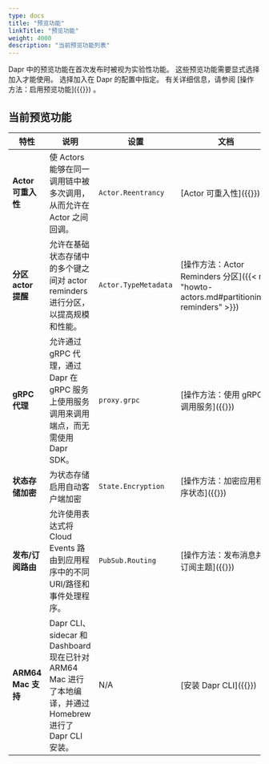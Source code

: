 ```yaml
---
type: docs
title: "预览功能"
linkTitle: "预览功能"
weight: 4000
description: "当前预览功能列表"
---
```


Dapr 中的预览功能在首次发布时被视为实验性功能。 这些预览功能需要显式选择加入才能使用。 选择加入在 Dapr 的配置中指定。 有关详细信息，请参阅 [操作方法：启用预览功能]({{<ref preview-features>}}) 。


## 当前预览功能
| 特性               | 说明                                                                                 | 设置                   | 文档                                                                              |
| ---------------- | ---------------------------------------------------------------------------------- | -------------------- | ------------------------------------------------------------------------------- |
| **Actor可重入性**    | 使 Actors 能够在同一调用链中被多次调用，从而允许在 Actor 之间回调。                                          | `Actor.Reentrancy`   | [Actor 可重入性]({{<ref actor-reentrancy>}})                                        |
| **分区 actor 提醒**  | 允许在基础状态存储中的多个键之间对 actor reminders 进行分区，以提高规模和性能。                                   | `Actor.TypeMetadata` | [操作方法：Actor Reminders 分区]({{< ref "howto-actors.md#partitioning-reminders" >}}) |
| **gRPC 代理**      | 允许通过 gRPC 代理，通过 Dapr 在 gRPC 服务上使用服务调用来调用端点，而无需使用 Dapr SDK。                         | `proxy.grpc`         | [操作方法：使用 gRPC 调用服务]({{<ref howto-invoke-services-grpc>}})                       |
| **状态存储加密**       | 为状态存储启用自动客户端加密                                                                     | `State.Encryption`   | [操作方法：加密应用程序状态]({{<ref howto-encrypt-state>}})                                  |
| **发布/订阅路由**      | 允许使用表达式将 Cloud Events 路由到应用程序中的不同 URI/路径和事件处理程序。                                   | `PubSub.Routing`     | [操作方法：发布消息并订阅主题]({{<ref howto-route-messages>}})                                |
| **ARM64 Mac 支持** | Dapr CLI、sidecar 和 Dashboard 现在已针对 ARM64 Mac 进行了本地编译，并通过 Homebrew 进行了 Dapr CLI 安装。 | N/A                  | [安装 Dapr CLI]({{<ref install-dapr-cli>}})                                       |